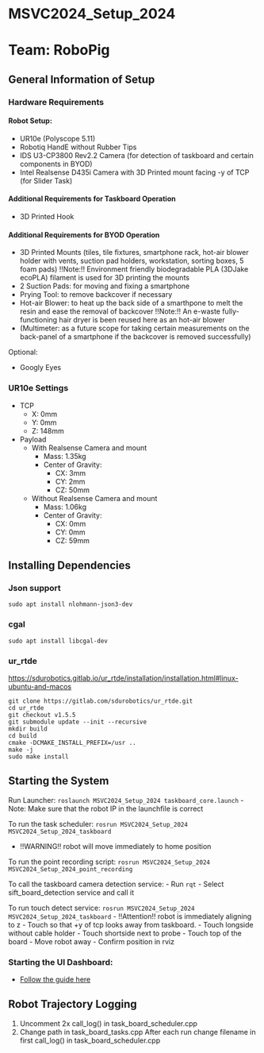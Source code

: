 # MSVC2024_Setup_2024
# Team: RoboPig

## General Information of Setup
### Hardware Requirements
#### Robot Setup:
- UR10e (Polyscope 5.11)
- Robotiq HandE without Rubber Tips
- IDS U3-CP3800 Rev2.2 Camera (for detection of taskboard and certain components in BYOD)
- Intel Realsense D435i Camera with 3D Printed mount facing -y of TCP (for Slider Task)
#### Additional Requirements for Taskboard Operation
- 3D Printed Hook
#### Additional Requirements for BYOD Operation
- 3D Printed Mounts (tiles, tile fixtures, smartphone rack, hot-air blower holder with vents, suction pad holders, workstation, sorting boxes, 5 foam pads)
  !!Note:!! Environment friendly biodegradable PLA (3DJake ecoPLA) filament is used for 3D printing the mounts
- 2 Suction Pads: for moving and fixing a smartphone
- Prying Tool: to remove backcover if necessary
- Hot-air Blower: to heat up the back side of a smarthpone to melt the resin and ease the removal of backcover
  !!Note:!! An e-waste fully-functioning hair dryer is been reused here as an hot-air blower
- (Multimeter: as a future scope for taking certain measurements on the back-panel of a smartphone if the backcover is removed successfully)

Optional:
- Googly Eyes

### UR10e Settings
- TCP
    - X: 0mm
    - Y: 0mm
    - Z: 148mm
- Payload
    - With Realsense Camera and mount
        - Mass: 1.35kg
        - Center of Gravity: 
            - CX: 3mm
            - CY: 2mm
            - CZ: 50mm
    - Without Realsense Camera and mount
        - Mass: 1.06kg
        - Center of Gravity:
            - CX: 0mm
            - CY: 0mm
            - CZ: 59mm

## Installing Dependencies
### Json support
`sudo apt install nlohmann-json3-dev`
### cgal
`sudo apt install libcgal-dev`
### ur_rtde
https://sdurobotics.gitlab.io/ur_rtde/installation/installation.html#linux-ubuntu-and-macos
```
git clone https://gitlab.com/sdurobotics/ur_rtde.git
cd ur_rtde
git checkout v1.5.5
git submodule update --init --recursive
mkdir build
cd build
cmake -DCMAKE_INSTALL_PREFIX=/usr ..
make -j
sudo make install
```

## Starting the System
Run Launcher: `roslaunch MSVC2024_Setup_2024 taskboard_core.launch`
    - Note: Make sure that the robot IP in the launchfile is correct

To run the task scheduler:
`rosrun MSVC2024_Setup_2024 MSVC2024_Setup_2024_taskboard`
- !!WARNING!! robot will move immediately to home position

To run the point recording script:
`rosrun MSVC2024_Setup_2024 MSVC2024_Setup_2024_point_recording`

To call the taskboard camera detection service:
    - Run `rqt`
    - Select sift_board_detection service and call it

To run touch detect service:
`rosrun MSVC2024_Setup_2024 MSVC2024_Setup_2024_taskboard`
    - !!Attention!! robot is immediately aligning to z
    - Touch so that +y of tcp looks away from taskboard.
    - Touch longside without cable holder
    - Touch shortside next to probe
    - Touch top of the board
    - Move robot away
    - Confirm position in rviz

### Starting the UI Dashboard:
- [Follow the guide here](ui/Robothon-UI/README.md)

## Robot Trajectory Logging
1. Uncomment 2x call_log() in task_board_scheduler.cpp
2. Change path in task_board_tasks.cpp
After each run change filename in first call_log() in task_board_scheduler.cpp
